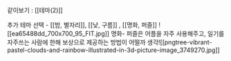 같이보기 : [[테마(2)]]

추가 테마 선택 - 
[[밤, 별자리]], [[낮, 구름]] , [[명화, 퍼즐]]
![[ea65488dd_700x700_95_FIT.jpg]]
명화- 퍼즐은 어플을 자주 사용해주고, 일기를 자주쓰는 사람에 한해 보상으로 제공하는 방법이 어떨까 생각![[pngtree-vibrant-pastel-clouds-and-rainbow-illustrated-in-3d-picture-image_3749270.jpg]]